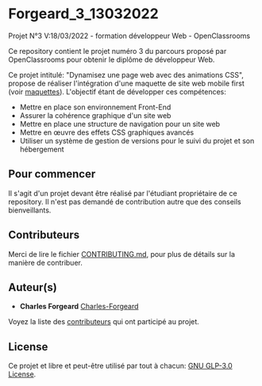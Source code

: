 # Forgeard_3_13032022

Projet N°3 V:18/03/2022 - formation développeur Web - OpenClassrooms

Ce repository contient le projet numéro 3 du parcours proposé par OpenClassrooms pour obtenir le diplôme de développeur Web.

Ce projet intitulé: "Dynamisez une page web avec des animations CSS", propose de réaliser l'intégration d'une maquette de site web mobile first (voir [maquettes](https://github.com/Charles-Forgeard/Forgeard_3_13032022/blob/master/Maquettes+Ohmyfood/maquettes/)).
L'objectif étant de développer ces compétences:
- Mettre en place son environnement Front-End
- Assurer la cohérence graphique d'un site web
- Mettre en place une structure de navigation pour un site web
- Mettre en œuvre des effets CSS graphiques avancés
- Utiliser un système de gestion de versions pour le suivi du projet et son hébergement

## Pour commencer

Il s'agit d'un projet devant être réalisé par l'étudiant propriétaire de ce repository. 
Il n'est pas demandé de contribution autre que des conseils bienveillants.

## Contributeurs

Merci de lire le fichier [CONTRIBUTING.md](https://github.com/Charles-Forgeard/Forgeard_3_13032022/blob/master/CONTRIBUTING.md), pour plus de détails sur la manière de contribuer. 

## Auteur(s)

- **Charles Forgeard** [Charles-Forgeard](https://github.com/Charles-Forgeard)

Voyez la liste des [contributeurs](https://github.com/Charles-Forgeard/Forgeard_3_13032022/blob/master/thanksToContributors.md) qui ont participé au projet.

## License

Ce projet et libre et peut-être utilisé par tout à chacun: [GNU GLP-3.0 License](https://github.com/Charles-Forgeard/Forgeard_3_13032022/blob/master/LICENSE).
